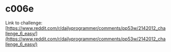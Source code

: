 # c006e

Link to challenge: [https://www.reddit.com/r/dailyprogrammer/comments/pp53w/2142012_challenge_6_easy/](https://www.reddit.com/r/dailyprogrammer/comments/pp53w/2142012_challenge_6_easy/)